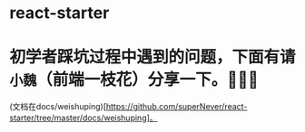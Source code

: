 # react-starter
# 初学者踩坑过程中遇到的问题，下面有请`小魏`（前端一枝花）分享一下。👏👏👏

(文档在docs/weishuping)[https://github.com/superNever/react-starter/tree/master/docs/weishuping]。
